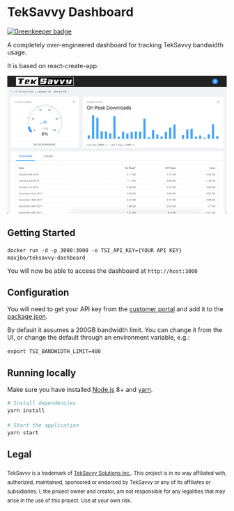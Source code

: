 # TekSavvy Dashboard

[![Greenkeeper badge](https://badges.greenkeeper.io/mgibeau/teksavvy-dashboard.svg)](https://greenkeeper.io/)

A completely over-engineered dashboard for tracking TekSavvy bandwidth usage.

It is based on react-create-app.

![TekSavvy Dashboard](https://raw.githubusercontent.com/mgibeau/teksavvy-dashboard/master/assets/ui.png)


## Getting Started

`docker run -d -p 3000:3000 -e TSI_API_KEY={YOUR API KEY} maxjbo/teksavvy-dashboard`

You will now be able to access the dashboard at `http://host:3000`


## Configuration

You will need to get your API key from the [customer portal](https://myaccount.teksavvy.com/ApiKey/ApiKeyManagement) and
add it to the [package.json](/package.json#L26).

By default it assumes a 200GB bandwidth limit. You can change it from the UI,
or change the default through an environment variable, e.g.:

`export TSI_BANDWIDTH_LIMIT=400`


## Running locally

Make sure you have installed [Node.js](https://nodejs.org/) 8+ and [yarn](https://yarnpkg.com/).

```sh
# Install dependencies
yarn install

# Start the application
yarn start
```

## Legal

<sub>TekSavvy is a trademark of [TekSavvy Solutions Inc.](https://teksavvy.com/).
This project is in no way affiliated with, authorized, maintained, sponsored or endorsed by TekSavvy or any of its affiliates or subsidiaries. I, the project owner and creator, am not responsible for any legalities that may arise in the use of this project. Use at your own risk. </sub>
